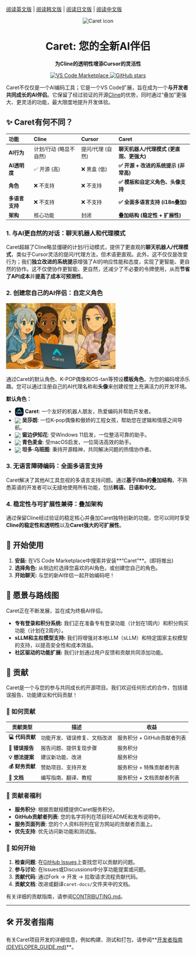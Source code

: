 [阅读英文版](./README.en.md) | [阅读韩文版](./README.ko.md) | [阅读日文版](./README.ja.md) | [阅读中文版](./README.zh-cn.md)

<div align="center">
  <img src="caret-assets/icons/icon.png" alt="Caret icon" width="128">
  <h1>Caret: 您的全新AI伴侣</h1>
  <p><strong>为Cline的透明性增添Cursor的灵活性</strong></p>
  <p>
    <a href="https://marketplace.visualstudio.com/items?itemName=caret-team.caret">
      <img src="https://img.shields.io/visual-studio-marketplace/v/caret-team.caret.svg?color=blue&label=VS%20Code%20Marketplace" alt="VS Code Marketplace">
    </a>
    <a href="https://github.com/aicoding-caret/caret">
      <img src="https://img.shields.io/github/stars/aicoding-caret/caret.svg?style=social&label=Star" alt="GitHub stars">
    </a>
  </p>
</div>

Caret不仅仅是一个AI编码工具；它是一个VS Code扩展，旨在成为一个**与开发者共同成长的AI伴侣**。它保留了经过验证的开源[Cline](https://github.com/cline/cline)的优势，同时通过“叠加”更强大、更灵活的功能，最大限度地提升开发体验。

## ✨ Caret有何不同？

| 功能 | Cline | Cursor | **Caret** |
| :--- | :--- | :--- | :--- |
| **AI行为** | 计划/行动 (略显不自然) | 提问/代理 (自然) | **聊天机器人/代理模式 (更直观、更强大)** |
| **AI透明度** | ✅ 开源 (高) | ❌ 黑盒 (低) | **✅ 开源 + 改进的系统提示 (非常高)** |
| **角色** | ❌ 不支持 | ❌ 不支持 | **✅ 模板和自定义角色、头像支持** |
| **多语言支持** | ❌ 不支持 | ❌ 不支持 | **✅ 全面多语言支持 (i18n叠加)** |
| **架构** | 核心功能 | 封闭 | **叠加结构 (稳定性 + 扩展性)** |

### 1. 与AI更自然的对话：聊天机器人和代理模式
Caret超越了Cline略显僵硬的计划/行动模式，提供了更直观的**聊天机器人/代理模式**，类似于Cursor灵活的提问/代理方法，但术语更直观。此外，这不仅仅是改变行为；我们**独立改进的系统提示**增强了AI的响应性能和态度，实现了更智能、更自然的协作。这不仅使协作更智能、更自然，还减少了不必要的令牌使用，从而**节省了API成本**并**提高了成本可预测性**。

### 2. 创建您自己的AI伴侣：自定义角色
<img src="caret-assets/template_characters/caret_illust.png" alt="Caret Persona Illustration" width="300"/>

通过Caret的默认角色、K-POP偶像和OS-tan等预设**模板角色**，为您的编码增添乐趣。您可以通过注册自己的AI代理名称和**头像**来创建视觉上充满活力的开发环境。

**默认角色：**
*   <img src="caret-assets/template_characters/caret.png" width="24" align="center"/> **Caret**: 一个友好的机器人朋友，热爱编码并帮助开发者。
*   <img src="caret-assets/template_characters/sarang.png" width="24" align="center"/> **吴莎朗**: 一位K-pop偶像和傲娇的工程女孩，帮助您在逻辑和情感之间导航。
*   <img src="caret-assets/template_characters/ichika.png" width="24" align="center"/> **窗边伊知花**: 受Windows 11启发，一位整洁可靠的助手。
*   <img src="caret-assets/template_characters/cyan.png" width="24" align="center"/> **青色麦金**: 受macOS启发，一位简洁高效的助手。
*   <img src="caret-assets/template_characters/ubuntu.png" width="24" align="center"/> **坦多·乌班图**: 秉持开源精神，共同解决问题的热情协作者。

### 3. 无语言障碍编码：全面多语言支持
Caret解决了其他AI工具忽视的多语言支持问题。通过**基于i18n的叠加结构**，不熟悉英语的开发者可以无缝地使用所有功能，包括**韩语、日语和中文**。

### 4. 稳定性与可扩展性兼得：叠加架构
通过保留Cline经过验证的稳定核心并叠加Caret独特创新的功能，您可以同时享受**Cline的稳定性和透明性**以及**Caret强大的可扩展性**。

## 🚀 开始使用

1.  **安装:** 在VS Code Marketplace中搜索并安装**“Caret”**。(即将推出)
2.  **选择角色:** 从侧边栏选择您喜欢的AI角色，或创建您自己的角色。
3.  **开始聊天:** 与您的新AI伴侣一起开始编码吧！

## 🔮 愿景与路线图

Caret正在不断发展，旨在成为终极AI伴侣。

*   **专有登录和积分系统:** 我们正在准备专有登录功能（计划在1周内）和积分购买功能（计划在2周内）。
*   **sLLM和主权模型支持:** 我们将增强对本地LLM（sLLM）和特定国家主权模型的支持，以提高安全性和成本效益。
*   **社区驱动的功能扩展:** 我们计划通过用户反馈和贡献共同添加功能。

## 🤝 贡献

Caret是一个与您的参与共同成长的开源项目。我们欢迎任何形式的合作，包括错误报告、功能建议和代码贡献！

### 🌟 如何贡献

| 贡献类型 | 描述 | 收益 |
|---|---|---|
| **💻 代码贡献** | 功能开发、错误修复、文档改进 | 服务积分 + GitHub贡献者列表 |
| **🐛 错误报告** | 报告问题、提供复现步骤 | 服务积分 |
| **💡 想法提案** | 建议新功能、改进 | 服务积分 |
| **💰 财务贡献** | 赞助项目、支持开发 | 服务积分 + 特殊贡献者列表 |
| **📖 文档** | 编写指南、翻译、教程 | 服务积分 + 文档贡献者列表 |

### 🎁 贡献者福利

- **服务积分**: 根据贡献规模提供Caret服务积分。
- **GitHub贡献者列表**: 您的名字将列在项目README和发布说明中。
- **服务页面列表**: 您的个人资料将列在官方网站的贡献者页面上。
- **优先支持**: 优先访问新功能和测试版。

### 🚀 如何开始

1. **检查问题**: 在[GitHub Issues](https://github.com/aicoding-caret/caret/issues)上查找您可以贡献的问题。
2. **参与讨论**: 在Issues或Discussions中分享功能提案或问题。
3. **贡献代码**: 通过Fork → 开发 → 拉取请求流程贡献代码。
4. **贡献文档**: 改进或翻译`caret-docs/`文件夹中的文档。

有关详细的贡献指南，请参阅[CONTRIBUTING.md](./CONTRIBUTING.en.md)。

---

## 🛠️ 开发者指南

有关Caret项目开发的详细信息，例如构建、测试和打包，请参阅**[开发者指南(DEVELOPER_GUIDE.md)](./DEVELOPER_GUIDE.en.md)**。
